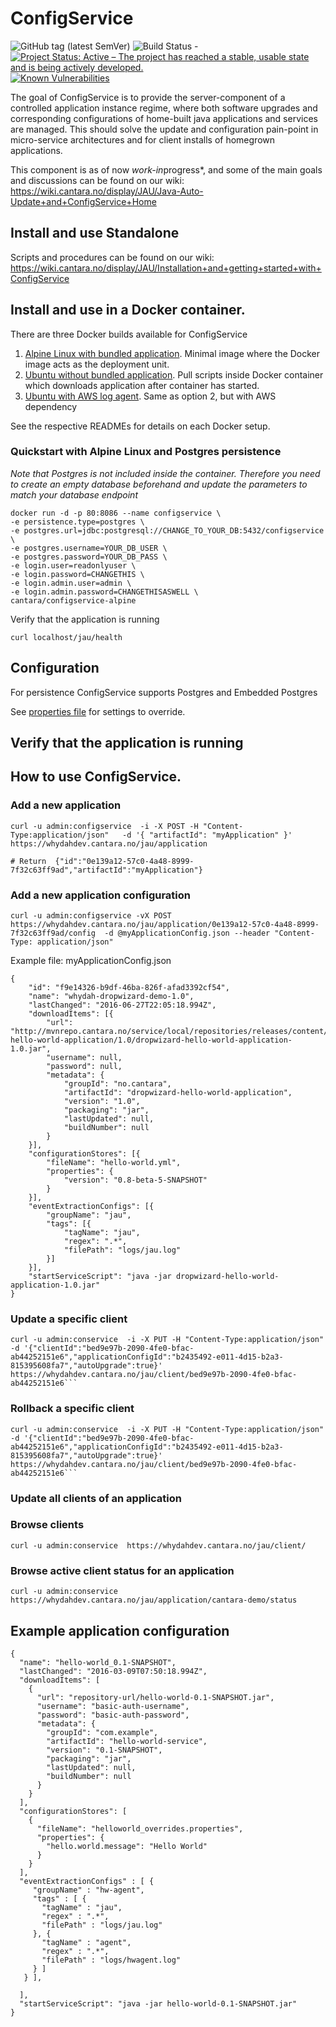 # ConfigService

![GitHub tag (latest SemVer)](https://img.shields.io/github/v/tag/Cantara/ConfigService) ![Build Status](https://jenkins.quadim.ai/buildStatus/icon?job=ConfigService) - [![Project Status: Active – The project has reached a stable, usable state and is being actively developed.](http://www.repostatus.org/badges/latest/active.svg)](http://www.repostatus.org/#active) [![Known Vulnerabilities](https://snyk.io/test/github/Cantara/ConfigService/badge.svg)](https://snyk.io/test/github/Cantara/ConfigService)

The goal of ConfigService is to provide the server-component of a controlled application instance regime, where both software upgrades and corresponding configurations of home-built java applications and services are managed. This should solve the update and configuration pain-point in micro-service architectures and for client installs of homegrown applications.

This component is as of now *work-in*progress*, and some of the main goals and discussions can be found on our wiki:  https://wiki.cantara.no/display/JAU/Java-Auto-Update+and+ConfigService+Home

## Install and use Standalone

Scripts and procedures can be found on our wiki: 
https://wiki.cantara.no/display/JAU/Installation+and+getting+started+with+ConfigService

## Install and use in a Docker container.
There are three Docker builds available for ConfigService

1. [Alpine Linux with bundled application](DockerAlpine/README.md). Minimal image where the Docker image acts as the deployment unit.
2. [Ubuntu without bundled application](Docker/README.md). Pull scripts inside Docker container which downloads application after container has started.
3. [Ubuntu with AWS log agent](DockerAWS/README.md). Same as option 2, but with AWS dependency

See the respective READMEs for details on each Docker setup.

### Quickstart with Alpine Linux and Postgres persistence
_Note that Postgres is not included inside the container. Therefore you need to create an empty database beforehand
and update the parameters to match your database endpoint_
```
docker run -d -p 80:8086 --name configservice \
-e persistence.type=postgres \
-e postgres.url=jdbc:postgresql://CHANGE_TO_YOUR_DB:5432/configservice \
-e postgres.username=YOUR_DB_USER \
-e postgres.password=YOUR_DB_PASS \
-e login.user=readonlyuser \
-e login.password=CHANGETHIS \
-e login.admin.user=admin \
-e login.admin.password=CHANGETHISASWELL \
cantara/configservice-alpine
```

Verify that the application is running
```
curl localhost/jau/health
```

## Configuration
For persistence ConfigService supports Postgres and Embedded Postgres

See [properties file](src/main/resources/application.properties) for settings to override.

## Verify that the application is running

## How to use ConfigService.

### Add a new application

```
curl -u admin:configservice  -i -X POST -H "Content-Type:application/json"   -d '{ "artifactId": "myApplication" }'  https://whydahdev.cantara.no/jau/application

# Return  {"id":"0e139a12-57c0-4a48-8999-7f32c63ff9ad","artifactId":"myApplication"}
```

### Add a new application configuration

```
curl -u admin:configservice -vX POST https://whydahdev.cantara.no/jau/application/0e139a12-57c0-4a48-8999-7f32c63ff9ad/config  -d @myApplicationConfig.json --header "Content-Type: application/json"

```

Example file: myApplicationConfig.json
```
{
	"id": "f9e14326-b9df-46ba-826f-afad3392cf54",
	"name": "whydah-dropwizard-demo-1.0",
	"lastChanged": "2016-06-27T22:05:18.994Z",
	"downloadItems": [{
		"url": "http://mvnrepo.cantara.no/service/local/repositories/releases/content/no/cantara/dropwizard-hello-world-application/1.0/dropwizard-hello-world-application-1.0.jar",
		"username": null,
		"password": null,
		"metadata": {
			"groupId": "no.cantara",
			"artifactId": "dropwizard-hello-world-application",
			"version": "1.0",
			"packaging": "jar",
			"lastUpdated": null,
			"buildNumber": null
		}
	}],
	"configurationStores": [{
		"fileName": "hello-world.yml",
		"properties": {
			"version": "0.8-beta-5-SNAPSHOT"
		}
	}],
	"eventExtractionConfigs": [{
		"groupName": "jau",
		"tags": [{
			"tagName": "jau",
			"regex": ".*",
			"filePath": "logs/jau.log"
		}]
	}],
	"startServiceScript": "java -jar dropwizard-hello-world-application-1.0.jar"
}
```


### Update a specific client

```
curl -u admin:conservice  -i -X PUT -H "Content-Type:application/json"   -d '{"clientId":"bed9e97b-2090-4fe0-bfac-ab44252151e6","applicationConfigId":"b2435492-e011-4d15-b2a3-815395608fa7","autoUpgrade":true}'  https://whydahdev.cantara.no/jau/client/bed9e97b-2090-4fe0-bfac-ab44252151e6```
```

### Rollback a specific client

```
curl -u admin:conservice  -i -X PUT -H "Content-Type:application/json"   -d '{"clientId":"bed9e97b-2090-4fe0-bfac-ab44252151e6","applicationConfigId":"b2435492-e011-4d15-b2a3-815395608fa7","autoUpgrade":true}'  https://whydahdev.cantara.no/jau/client/bed9e97b-2090-4fe0-bfac-ab44252151e6```
```


### Update all clients of an application

### Browse clients 

```
curl -u admin:conservice  https://whydahdev.cantara.no/jau/client/
```

### Browse active client status for an application

```
curl -u admin:conservice  https://whydahdev.cantara.no/jau/application/cantara-demo/status
```

## Example application configuration 

```
{
  "name": "hello-world_0.1-SNAPSHOT",
  "lastChanged": "2016-03-09T07:50:18.994Z",
  "downloadItems": [
    {
      "url": "repository-url/hello-world-0.1-SNAPSHOT.jar",
      "username": "basic-auth-username",
      "password": "basic-auth-password",
      "metadata": {
        "groupId": "com.example",
        "artifactId": "hello-world-service",
        "version": "0.1-SNAPSHOT",
        "packaging": "jar",
        "lastUpdated": null,
        "buildNumber": null
      }
    }
  ],
  "configurationStores": [
    {
      "fileName": "helloworld_overrides.properties",
      "properties": {
        "hello.world.message": "Hello World"
      }
    }
  ],
  "eventExtractionConfigs" : [ {
     "groupName" : "hw-agent",
     "tags" : [ {
       "tagName" : "jau",
       "regex" : ".*",
       "filePath" : "logs/jau.log"
     }, {
       "tagName" : "agent",
       "regex" : ".*",
       "filePath" : "logs/hwagent.log"
     } ]
   } ],

  ],
  "startServiceScript": "java -jar hello-world-0.1-SNAPSHOT.jar"
}
```
